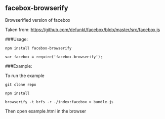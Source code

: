 ## facebox-browserify
Browserified version of facebox

Taken from: https://github.com/defunkt/facebox/blob/master/src/facebox.js

###Usage:

````
npm install facebox-browserify

var facebox = require('facebox-browserify');
````

###Example:

To run the example
````
git clone repo

npm install

browserify -t brfs -r ./index:facebox > bundle.js

````

Then open example.html in the browser


